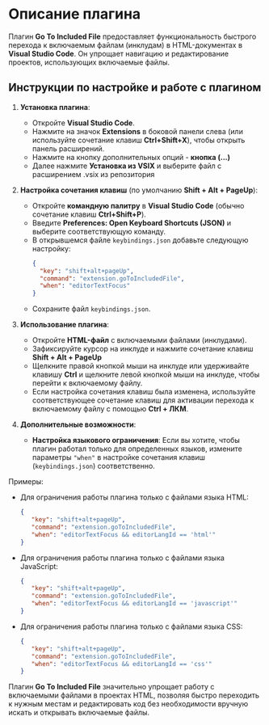 # Описание плагина

Плагин **Go To Included File** предоставляет функциональность быстрого перехода к включаемым файлам (инклудам) в HTML-документах в **Visual Studio Code**. Он упрощает навигацию и редактирование проектов, использующих включаемые файлы.

## Инструкции по настройке и работе с плагином

1. **Установка плагина**:
   - Откройте **Visual Studio Code**.
   - Нажмите на значок **Extensions** в боковой панели слева (или используйте сочетание клавиш **Ctrl+Shift+X**), чтобы открыть панель расширений.
   - Нажмите на кнопку дополнительных опций - __кнопка (...)__
   - Далее нажмите __Установка из VSIX__ и выберите файл с расширением .vsix из репозитория

2. **Настройка сочетания клавиш** (по умолчанию **Shift + Alt + PageUp**):
   - Откройте **командную палитру** в **Visual Studio Code** (обычно сочетание клавиш **Ctrl+Shift+P**).
   - Введите **Preferences: Open Keyboard Shortcuts (JSON)** и выберите соответствующую команду.
   - В открывшемся файле `keybindings.json` добавьте следующую настройку:
     ```json
     {
       "key": "shift+alt+pageUp",
       "command": "extension.goToIncludedFile",
       "when": "editorTextFocus"
     }
     ```
   - Сохраните файл `keybindings.json`.

3. **Использование плагина**:
   - Откройте **HTML-файл** с включаемыми файлами (инклудами).
   - Зафиксируйте курсор на инклуде и нажмите сочетание клавиш **Shift + Alt + PageUp**
   - Щелкните правой кнопкой мыши на инклуде или удерживайте клавишу **Ctrl** и щелкните левой кнопкой мыши на инклуде, чтобы перейти к включаемому файлу.
   - Если настройка сочетания клавиш была изменена, используйте соответствующее сочетание клавиш для активации перехода к включаемому файлу с помощью **Ctrl + ЛКМ**.

4. **Дополнительные возможности**:
   - **Настройка языкового ограничения**: Если вы хотите, чтобы плагин работал только для определенных языков, измените параметры `"when"` в настройке сочетания клавиш (`keybindings.json`) соответственно.

Примеры:

   - Для ограничения работы плагина только с файлами языка HTML:
     ```json
     {
        "key": "shift+alt+pageUp",
        "command": "extension.goToIncludedFile",
        "when": "editorTextFocus && editorLangId == 'html'"
     }
     ```

  - Для ограничения работы плагина только с файлами языка JavaScript:
     ```json
     {
        "key": "shift+alt+pageUp",
        "command": "extension.goToIncludedFile",
        "when": "editorTextFocus && editorLangId == 'javascript'"
     }
     ```
  - Для ограничения работы плагина только с файлами языка CSS:
     ```json
     {
        "key": "shift+alt+pageUp",
        "command": "extension.goToIncludedFile",
        "when": "editorTextFocus && editorLangId == 'css'"
     }
     ```

Плагин **Go To Included File** значительно упрощает работу с включаемыми файлами в проектах HTML, позволяя быстро переходить к нужным местам и редактировать код без необходимости вручную искать и открывать включаемые файлы.
